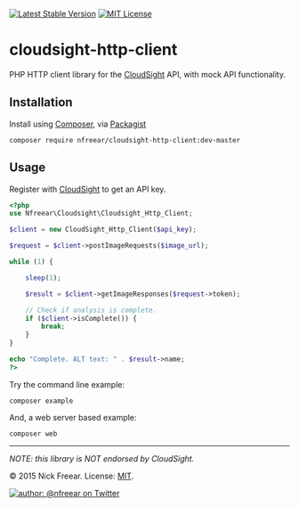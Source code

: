 [![Latest Stable Version][packagist-icon]][packagist]
[![MIT License][license-icon]][MIT]

# cloudsight-http-client

PHP HTTP client library for the [CloudSight][] API, with mock API functionality.


## Installation

Install using [Composer][], via [Packagist][]


    composer require nfreear/cloudsight-http-client:dev-master 


## Usage

Register with [CloudSight][] to get an API key.

```php
<?php
use Nfreear\Cloudsight\Cloudsight_Http_Client;

$client = new CloudSight_Http_Client($api_key);

$request = $client->postImageRequests($image_url);

while (1) {

    sleep(1);

    $result = $client->getImageResponses($request->token);

    // Check if analysis is complete.
    if ($client->isComplete()) {
        break;
    }
}

echo "Complete. ALT text: " . $result->name;
?>
```

Try the command line example:

    composer example

And, a web server based example:

    composer web


---
_NOTE: this library is NOT endorsed by CloudSight._


© 2015 Nick Freear. License: [MIT][].

[![author: @nfreear on Twitter][author-icon]][twitter]


[github]: https://github.com/nfreear/cloudsight-http-client
[source-icon]: https://img.shields.io/badge/source-nfreear%2Fcloudsight--http--client-blue.svg
[twitter]: https://twitter.com/nfreear
[author-icon]: https://img.shields.io/badge/author-%40nfreear-blue.svg
[Packagist]: https://packagist.org/packages/nfreear/cloudsight-http-client
[packagist-icon]: https://img.shields.io/packagist/v/nfreear/cloudsight-http-client.svg
[license-icon]: https://img.shields.io/packagist/l/nfreear/cloudsight-http-client.svg
[MIT]: http://nfreear.mit-license.org/
[CloudSight]: https://cloudsightapi.com/
[CloudSight documentation]: http://cloudsight.readme.io/v1.0/docs
[Composer]: https://getcomposer.org/

